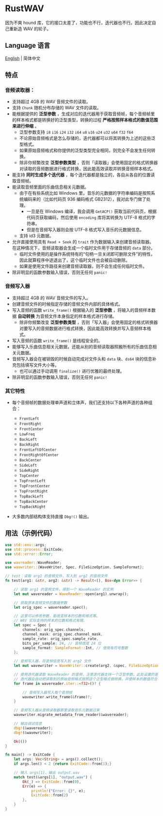 # RustWAV

因为不爽 hound 库，它的接口太差了，功能也不行，迭代器也不行。因此决定自己重新造 WAV 的轮子。

## Language 语言

[English](Readme.md) | 简体中文

## 特点

### 音频读取器：
* 支持超过 4GB 的 WAV 音频文件的读取。
* 支持 `Chunk` 随机分布存储的 WAV 文件的读取。
* 能根据提供的 **泛型参数** ，生成对应的迭代器用于获取音频帧，每个音频帧里的样本格式都是转换好的泛型类型，转换的过程 **严格按照样本格式的数值范围来进行伸缩** 。
	* 泛型参数支持 `i8` `i16` `i24` `i32` `i64` `u8` `u16` `u24` `u32` `u64` `f32` `f64`
	* 不论原始音频格式是怎么存储的，迭代器都可以将其转换为上述的这些泛型格式。
	* 如果原始音频格式和你提供的泛型类型完全相同，则完全不会发生任何转换。
	* 除非你频繁改变 **泛型参数类型** ，否则「读取器」会使用固定的格式转换器对读取的音频数据进行格式转换，因此能高效读取并转换音频样本格式。
* 能支持 **同时生成多个迭代器** ，每个迭代器都是独立的，各自从各自的位置读取音频帧。
* 能读取音频里面的乐曲信息相关元数据。
	* 由于在有些系统比如 Windows 里，音乐的元数据的字符串编码是按照系统编码来的（比如代码页 936 编码格式 GB2312），我对此专门做了处理。
        * 一旦是在 Windows 编译，我会调用 `GetACP()` 获取当前代码页，根据代码页获取编码，然后使用 `encoding` 库将其转换为 UTF-8 格式的字符串。
        * 但是在音频写入器则会按 UTF-8 格式写入音乐的元数据信息。
    * 支持 id3 元数据。
* 允许直接使用具有 `Read + Seek` 的 `trait` 作为数据输入来创建音频读取器。在这种情况下，音频读取器会生成一个临时文件用于存储音频的 `data` 部分。
	* 临时文件使用的是操作系统特有的“句柄一旦关闭即可删除文件”的特性，因此就算程序中途退出了，这个临时文件也会被自动删除。
	* 如果是使用文件路径来创建音频读取器，则不会生成任何临时文件。
* 除非明显的函数参数输入错误，否则无任何 `panic!`

### 音频写入器
* 支持超过 4GB 的 WAV 音频文件的写入。
* 创建音频文件的时候指定存储的音频文件内部的具体格式。
* 写入音频的函数 `write_frame()` 根据输入的 **泛型参数** ，将输入的音频样本数据 **自动转换** 为音频文件本身指定的样本格式进行存储。
	* 除非你频繁改变 **泛型参数类型** ，否则「写入器」会使用固定的格式转换器对要写入的音频数据进行格式转换，因此能高效转换并写入音频样本格式。
* 写入音频的函数 `write_frame()` 是线程安全的。
* 能够写入乐曲信息相关元数据，还能从别的音频读取器照搬所有的乐曲信息相关元数据。
* 音频写入器会在被销毁的时候自动完成对文件头和 `data` 块、`ds64` 块的信息补充包括填写文件大小等。
	* 也可以通过手动调用 `finalize()` 进行优雅的最终处理。
* 除非明显的函数参数输入错误，否则无任何 `panic!`

### 其它特性
* 每个音频帧的数据处理单声道和立体声，我们还支持以下各种声道的各种组合：
	* `FrontLeft`
	* `FrontRight`
	* `FrontCenter`
	* `LowFreq`
	* `BackLeft`
	* `BackRight`
	* `FrontLeftOfCenter`
	* `FrontRightOfCenter`
	* `BackCenter`
	* `SideLeft`
	* `SideRight`
	* `TopCenter`
	* `TopFrontLeft`
	* `TopFrontCenter`
	* `TopFrontRight`
	* `TopBackLeft`
	* `TopBackCenter`
	* `TopBackRight`

* 大多数内部结构体支持直接 `Dbg!()` 输出。

## 用法（示例代码）

```rust
use std::env::args;
use std::process::ExitCode;
use std::error::Error;

use wavreader::WaveReader;
use wavwriter::{WaveWriter, Spec, FileSizeOption, SampleFormat};

// test：读取 arg1 的音频文件，写入到 arg2 的音频文件
fn test(arg1: &str, arg2: &str) -> Result<(), Box<dyn Error>> {

    // 读取 arg1 的音频文件，得到一个 WaveReader 的实例
    let mut wavereader = WaveReader::open(arg1).unwrap();

    // 获取原本音频文件的数据参数
    let orig_spec = wavereader.spec();

    // 这里可以修改参数，能改变样本的位数和格式等。
    // WAV 实际支持的样本的位数和格式有限。
    let spec = Spec {
        channels: orig_spec.channels,
        channel_mask: orig_spec.channel_mask,
        sample_rate: orig_spec.sample_rate,
        bits_per_sample: 24, // 音频改成 24 位
        sample_format: SampleFormat::Int, // 使用有符号整数
    };

    // 音频写入器，将音频信息写入到 arg2 文件
    let mut wavewriter = WaveWriter::create(arg2, &spec, FileSizeOption::ForceUse4GBFormat).unwrap();

    // 使用迭代器读取 WaveReader 的音频，注意迭代器支持一个泛型参数，此处设置的是 f32
    // 迭代器会自动把读取到的原始音频格式按照这个泛型格式做转换，并使样本的数值符合样本数据类型的范围
    for frame in wavereader.iter::<f32>()? {

        // 音频写入器写入每个音频帧
        wavewriter.write_frame(&frame)?;
    }

    // 音频写入器从音频读取器那里读取音乐元数据过来
    wavewriter.migrate_metadata_from_reader(&wavereader);

    // 输出调试信息
    dbg!(&wavereader);
    dbg!(&wavewriter);

    Ok(())
}

fn main() -> ExitCode {
    let args: Vec<String> = args().collect();
    if args.len() < 2 {return ExitCode::from(1);}

    // 输入 args[1]，输出 output.wav
    match test(&args[1], "output.wav") {
        Ok(_) => ExitCode::from(0),
        Err(e) => {
            println!("Error: {}", e);
            ExitCode::from(2)
        },
    }
}
```
